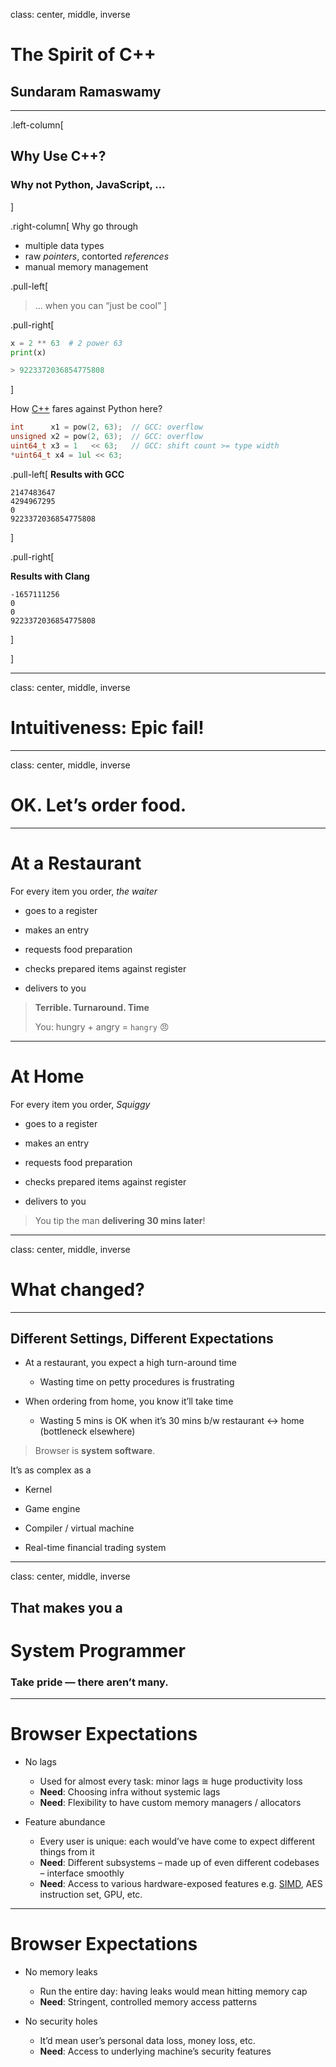 
class: center, middle, inverse

# The Spirit of **C++**

## Sundaram Ramaswamy

---
.left-column[
  ## Why Use C++?
  ### Why not Python, JavaScript, …
]

.right-column[
Why go through

- multiple data types
- raw _pointers_, contorted _references_
- manual memory management

.pull-left[
> … when you can “just be cool”
]

.pull-right[
```python
x = 2 ** 63  # 2 power 63
print(x)

> 9223372036854775808
```
]

How [C++](http://coliru.stacked-crooked.com/a/506ad2b09f29373d) fares against Python here?

``` c++
int      x1 = pow(2, 63);  // GCC: overflow
unsigned x2 = pow(2, 63);  // GCC: overflow
uint64_t x3 = 1   << 63;   // GCC: shift count >= type width
*uint64_t x4 = 1ul << 63;
```

.pull-left[
**Results with GCC**
```
2147483647
4294967295
0
9223372036854775808
```
]

.pull-right[

**Results with Clang**
```
-1657111256
0
0
9223372036854775808
```
]

]

---

class: center, middle, inverse

# **Intuitiveness**: Epic fail!

---
class: center, middle, inverse

# OK.  Let’s order food.

---

# At a Restaurant

For every item you order, _the waiter_

- goes to a register

- makes an entry

- requests food preparation

- checks prepared items against register

- delivers to you

> **Terrible. Turnaround. Time**
>
> You: hungry + angry = `hangry` 😠


---

# At Home

For every item you order, _Squiggy_

- goes to a register

- makes an entry

- requests food preparation

- checks prepared items against register

- delivers to you

> You tip the man **delivering 30 mins later**!

---

class: center, middle, inverse

# What changed?

---

## Different Settings, Different Expectations

* At a restaurant, you expect a high turn-around time
  - Wasting time on petty procedures is frustrating

* When ordering from home, you know it’ll take time
  - Wasting 5 mins is OK when it’s 30 mins b/w restaurant ↔ home (bottleneck elsewhere)

> Browser is **system software**.

It’s as complex as a

* Kernel

* Game engine

* Compiler / virtual machine

* Real-time financial trading system

---

class: center, middle, inverse

## That makes you a
# **System Programmer**
### Take pride — there aren’t many.

---

# Browser Expectations

* No lags
  - Used for almost every task: minor lags ≅ huge productivity loss
  - **Need**: Choosing infra without systemic lags
  - **Need**: Flexibility to have custom memory managers / allocators

* Feature abundance
  - Every user is unique: each would’ve have come to expect different things from it
  - **Need**: Different subsystems – made up of even different codebases – interface smoothly
  - **Need**: Access to various hardware-exposed features e.g. [SIMD](https://en.wikipedia.org/wiki/SIMD), AES instruction set, GPU, etc.

---

# Browser Expectations

* No memory leaks
  - Run the entire day: having leaks would mean hitting memory cap
  - **Need**: Stringent, controlled memory access patterns

* No security holes
  - It’d mean user’s personal data loss, money loss, etc.
  - **Need**: Access to underlying machine’s security features
